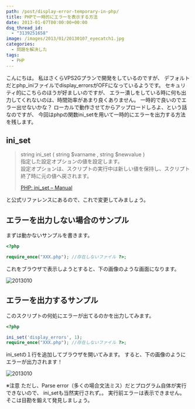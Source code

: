 ```yaml
---
path: /post/display-error-temporary-in-php/
title: PHPで一時的にエラーを表示する方法
date: 2013-01-07T00:00:00+00:00
dsq_thread_id:
  - "3139251658"
image: /images/2013/01/20130107_eyecatch1.jpg
categories:
  - 問題を解決した
tags:
  - PHP
---
```


こんにちは。 私はさくらVPS2Gプランで開発をしているのですが、 デフォルトだとphp_iniファイルでdisplay_errorsがOFFになっているようです。 セキュリティ的にこちらのほうが好ましいのですが、 エラー潰しをしている時に何も出力してくれないのは、時間効率があまり良くありません。 一時的で良いのでエラー出せないかな？ ローカルで動作させてからアップロードしろよ、という話なのですが、 今回はphpの関数ini_setを用いて一時的にエラーを出力する方法を残します。

<!--more-->

ini_set
----------------------------------------

> string ini_set ( string $varname , string $newvalue )  
> 指定した設定オプションの値を設定します。  
> 設定オプションは、スクリプトの実行中は新しい値を保持し、スクリプト終了時に元の値へ戻されます。
> 
> <a href="http://php.net/manual/ja/function.ini-set.php" target="_blank">PHP: ini_set – Manual</a>

と公式リファレンスにあるので、これで変更してみましょう。

エラーを出力しない場合のサンプル
----------------------------------------

まずは動かないサンプルを書きます。 

```php
<?php

require_once("XXX.php"); //存在しないファイル ?>;
```


これをブラウザで表示しようとすると、下の画像のような画面になります。   

![2013010](/images/2013/01/20130107_faild.png)



エラーを出力するサンプル
----------------------------------------

このスクリプトの何処にエラーが出てるのかを出力してみます。 

```php
<?php

ini_set('display_errors', 1);
require_once("XXX.php"); //存在しないファイル ?>;
```


ini_setの１行を追加してブラウザを開いてみます。 すると、下の画像のようにエラーが出力されます！ 

![2013010](/images/2013/01/20130107_success.png)

※注意 ただし、Parse error（多くの場合文法ミス）だとプログラム自体が実行できないので、 ini_setも当然実行されず。。 実行前エラーは表示できません。 そこは目勘を鍛えて発見しましょう。 

<div style="font-size:0px;height:0px;line-height:0px;margin:0;padding:0;clear:both">
</div>